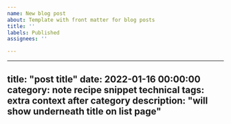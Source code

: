 ```yaml
---
name: New blog post
about: Template with front matter for blog posts
title: ''
labels: Published
assignees: ''

---
```


---
title: "post title"
date: 2022-01-16 00:00:00
category: note recipe snippet technical
tags: extra context after category
description: "will show underneath title on list page"
---
